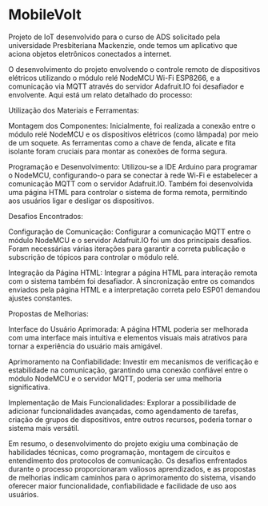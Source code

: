 # MobileVolt
Projeto de IoT desenvolvido para o curso de ADS solicitado pela universidade Presbiteriana Mackenzie, onde temos um aplicativo que aciona objetos eletrônicos conectados a internet.  

O desenvolvimento do projeto envolvendo o controle remoto de dispositivos elétricos utilizando o módulo relé NodeMCU Wi-Fi ESP8266, e a comunicação via MQTT através do servidor Adafruit.IO foi desafiador e envolvente. Aqui está um relato detalhado do processo:

Utilização dos Materiais e Ferramentas:

Montagem dos Componentes: Inicialmente, foi realizada a conexão entre o módulo relé NodeMCU e os dispositivos elétricos (como lâmpada) por meio de um soquete. As ferramentas como a chave de fenda, alicate e fita isolante foram cruciais para montar as conexões de forma segura.

Programação e Desenvolvimento: Utilizou-se a IDE Arduino para programar o NodeMCU, configurando-o para se conectar à rede Wi-Fi e estabelecer a comunicação MQTT com o servidor Adafruit.IO. Também foi desenvolvida uma página HTML para controlar o sistema de forma remota, permitindo aos usuários ligar e desligar os dispositivos.

Desafios Encontrados:

Configuração de Comunicação: Configurar a comunicação MQTT entre o módulo NodeMCU e o servidor Adafruit.IO foi um dos principais desafios. Foram necessárias várias iterações para garantir a correta publicação e subscrição de tópicos para controlar o módulo relé.

Integração da Página HTML: Integrar a página HTML para interação remota com o sistema também foi desafiador. A sincronização entre os comandos enviados pela página HTML e a interpretação correta pelo ESP01 demandou ajustes constantes.

Propostas de Melhorias:

Interface do Usuário Aprimorada: A página HTML poderia ser melhorada com uma interface mais intuitiva e elementos visuais mais atrativos para tornar a experiência do usuário mais amigável.

Aprimoramento na Confiabilidade: Investir em mecanismos de verificação e estabilidade na comunicação, garantindo uma conexão confiável entre o módulo NodeMCU e o servidor MQTT, poderia ser uma melhoria significativa.

Implementação de Mais Funcionalidades: Explorar a possibilidade de adicionar funcionalidades avançadas, como agendamento de tarefas, criação de grupos de dispositivos, entre outros recursos, poderia tornar o sistema mais versátil.

Em resumo, o desenvolvimento do projeto exigiu uma combinação de habilidades técnicas, como programação, montagem de circuitos e entendimento dos protocolos de comunicação. Os desafios enfrentados durante o processo proporcionaram valiosos aprendizados, e as propostas de melhorias indicam caminhos para o aprimoramento do sistema, visando oferecer maior funcionalidade, confiabilidade e facilidade de uso aos usuários.
